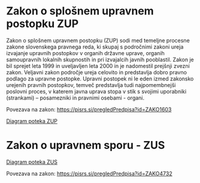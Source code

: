 # Zakon o splošnem upravnem postopku ZUP

Zakon o splošnem upravnem postopku (ZUP) sodi med temeljne procesne zakone slovenskega pravnega reda, ki skupaj s področnimi zakoni ureja izvajanje upravnih postopkov v organih državne uprave, organih samoupravnih lokalnih skupnostih in pri izvajalcih javnih pooblastil. Zakon je bil sprejet leta 1999 in uveljavljen leta 2000 in je nadomestil prejšnji zvezni zakon. Veljavni zakon področje ureja celovito in predstavlja dobro pravno podlago za upravne postopke. Upravni postopek ni le eden izmed zakonsko urejenih pravnih postopkov, temveč predstavlja tudi najpomembnejši poslovni proces, v katerem javna uprava stopa v stik s svojimi uporabniki (strankami) – posamezniki in pravnimi osebami - organi.

Povezava na zakon: https://pisrs.si/pregledPredpisa?id=ZAKO1603

[Diagram poteka ZUP](ZUP-main-procedure.md)

# Zakon o upravnem sporu - ZUS
[Diagram poteka ZUS](ZUS.md)

Povezava na zakon: https://pisrs.si/pregledPredpisa?id=ZAKO4732
